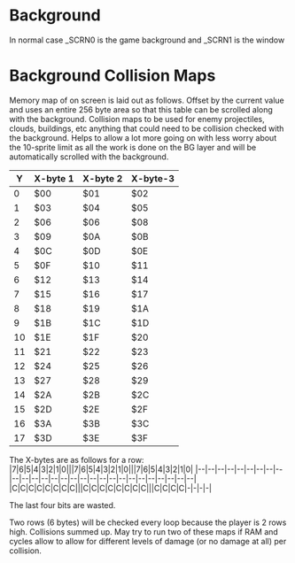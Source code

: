 # Background
In normal case _SCRN0 is the game background and _SCRN1 is the window

# Background Collision Maps

Memory map of on screen is laid out as follows.  Offset by the current value and uses an entire 256 byte area so that this table can be scrolled along with the background.  Collision maps to be used for enemy projectiles, clouds, buildings, etc anything that could need to be collision checked with the background.  Helps to allow a lot more going on with less worry about the 10-sprite limit as all the work is done on the BG layer and will be automatically scrolled with the background.

|Y|X-byte 1|X-byte 2|X-byte-3|
|--|--|--|--|
|0|$00|$01|$02|
|1|$03|$04|$05|
|2|$06|$06|$08|
|3|$09|$0A|$0B|
|4|$0C|$0D|$0E|
|5|$0F|$10|$11|
|6|$12|$13|$14|
|7|$15|$16|$17|
|8|$18|$19|$1A|
|9|$1B|$1C|$1D|
|10|$1E|$1F|$20|
|11|$21|$22|$23|
|12|$24|$25|$26|
|13|$27|$28|$29|
|14|$2A|$2B|$2C|
|15|$2D|$2E|$2F|
|16|$3A|$3B|$3C|
|17|$3D|$3E|$3F|

The X-bytes are as follows for a row:
|7|6|5|4|3|2|1|0|||7|6|5|4|3|2|1|0|||7|6|5|4|3|2|1|0|
|--|--|--|--|--|--|--|--|--|--|--|--|--|--|--|--|--|--|--|--|--|--|--|--|--|--|--|--|
|C|C|C|C|C|C|C|C|||C|C|C|C|C|C|C|C|||C|C|C|C|-|-|-|-|

The last four bits are wasted.  

Two rows (6 bytes) will be checked every loop because the player is 2 rows high.  Collisions summed up.  May try to run two of these maps if RAM and cycles allow to allow for different levels of damage (or no damage at all) per collision.